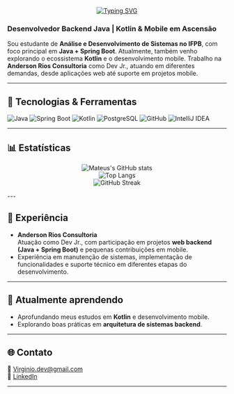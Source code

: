 <p align="center">
  <a href="https://git.io/typing-svg">
    <img src="https://readme-typing-svg.demolab.com?font=Fira+Code&size=26&pause=1200&center=true&vCenter=true&width=850&lines=Mateus+Virginio;Backend+Developer+%F0%9F%9A%80" alt="Typing SVG" />
  </a>
</p>

### Desenvolvedor Backend Java | Kotlin & Mobile em Ascensão  

Sou estudante de **Análise e Desenvolvimento de Sistemas no IFPB**, com foco principal em **Java + Spring Boot**. Atualmente, também venho explorando o ecossistema **Kotlin** e o desenvolvimento mobile. Trabalho na **Anderson Rios Consultoria** como Dev Jr., atuando em diferentes demandas, desde aplicações web até suporte em projetos mobile.  

---

## 🚀 Tecnologias & Ferramentas  

![Java](https://img.shields.io/badge/Java-ED8B00?style=for-the-badge&logo=openjdk&logoColor=white) ![Spring Boot](https://img.shields.io/badge/Spring_Boot-6DB33F?style=for-the-badge&logo=springboot&logoColor=white) ![Kotlin](https://img.shields.io/badge/Kotlin-7F52FF?style=for-the-badge&logo=kotlin&logoColor=white) ![PostgreSQL](https://img.shields.io/badge/PostgreSQL-316192?style=for-the-badge&logo=postgresql&logoColor=white) ![GitHub](https://img.shields.io/badge/GitHub-181717?style=for-the-badge&logo=github&logoColor=white) ![IntelliJ IDEA](https://img.shields.io/badge/IntelliJ_IDEA-000000?style=for-the-badge&logo=intellij-idea&logoColor=white)

---

## 📊 Estatísticas  
<div align="center">

![Mateus's GitHub stats](https://github-readme-stats.vercel.app/api?username=mateusvirginio&show_icons=true&theme=tokyonight&count_private=true)  
![Top Langs](https://github-readme-stats.vercel.app/api/top-langs/?username=mateusvirginio&layout=compact&theme=tokyonight)  
![GitHub Streak](https://github-readme-streak-stats.herokuapp.com?user=mateusvirginio&theme=tokyonight&count_private=true)  
</div>
---

## 📝 Experiência  

- **Anderson Rios Consultoria**  
  Atuação como Dev Jr., com participação em projetos **web backend (Java + Spring Boot)** e pequenas contribuições em mobile.  
- Experiência em manutenção de sistemas, implementação de funcionalidades e suporte técnico em diferentes etapas do desenvolvimento.  

---

## 🎯 Atualmente aprendendo  
- Aprofundando meus estudos em **Kotlin** e desenvolvimento mobile.  
- Explorando boas práticas em **arquitetura de sistemas backend**.  

---

## 🌐 Contato  

📧 [Virginio.dev@gmail.com](mailto:Virginio.dev@gmail.com)  
🔗 [LinkedIn](https://www.linkedin.com/in/mateusvirginio)  

---
